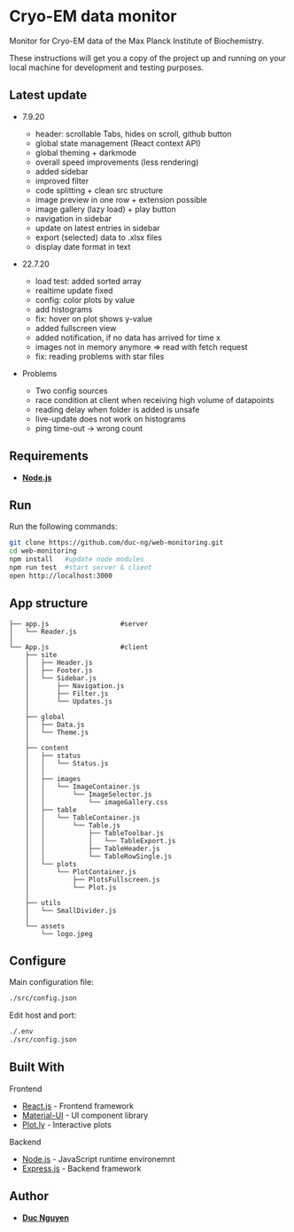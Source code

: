 # Cryo-EM data monitor 

Monitor for Cryo-EM data of the Max Planck Institute of Biochemistry.

These instructions will get you a copy of the project up and running on your local machine for development and testing purposes. 

## Latest update
- 7.9.20
  - header: scrollable Tabs, hides on scroll, github button
  - global state management (React context API)
  - global theming + darkmode
  - overall speed improvements (less rendering)
  - added sidebar
  - improved filter
  - code splitting + clean src structure
  - image preview in one row + extension possible
  - image gallery (lazy load) + play button
  - navigation in sidebar
  - update on latest entries in sidebar
  - export (selected) data to .xlsx files
  - display date format in text


- 22.7.20
  - load test: added sorted array
  - realtime update fixed
  - config: color plots by value
  - add histograms
  - fix: hover on plot shows y-value
  - added fullscreen view
  - added notification, if no data has arrived for time x
  - images not in memory anymore => read with fetch request
  - fix: reading problems with star files

- Problems 
  - Two config sources
  - race condition at client when receiving high volume of datapoints
  - reading delay when folder is added is unsafe
  - live-update does not work on histograms
  - ping time-out -> wrong count


## Requirements

- **[Node.js](https://nodejs.org/en/download/)**


## Run

Run the following commands:

```bash
git clone https://github.com/duc-ng/web-monitoring.git
cd web-monitoring
npm install   #update node modules
npm run test  #start server & client
open http://localhost:3000
```

## App structure
    ├── app.js                  #server
    │   └── Reader.js         
    │                      
    └── App.js                  #client
        ├── site
        │   ├── Header.js        
        │   ├── Footer.js 
        │   └── Sidebar.js   
        │       ├── Navigation.js
        │       ├── Filter.js
        │       └── Updates.js    
        │       
        ├── global 
        │   ├── Data.js 
        │   └── Theme.js  
        │ 
        ├── content
        │   ├── status        
        │   │   └── Status.js
        │   │        
        │   ├── images
        │   │   └── ImageContainer.js
        │   │       └── ImageSelector.js
        │   │           └── imageGallery.css     
        │   ├── table   
        │   │   └── TableContainer.js
        │   │       └── Table.js
        │   │           ├── TableToolbar.js 
        │   │           │   └── TableExport.js     
        │   │           ├── TableHeader.js  
        │   │           └── TableRowSingle.js  
        │   └── plots   
        │       └── PlotContainer.js
        │           ├── PlotsFullscreen.js
        │           └── Plot.js
        │
        ├── utils
        │   └── SmallDivider.js
        │
        └── assets
            └── logo.jpeg
## Configure

Main configuration file:
```bash
./src/config.json
```
Edit host and port:
```bash
./.env
./src/config.json
```

## Built With

Frontend
* [React.js](https://reactjs.org/) - Frontend framework
* [Material-UI](https://material-ui.com/) - UI component library 
* [Plot.ly](https://plotly.com/javascript/) - Interactive plots

Backend
* [Node.js](https://nodejs.org/en/) - JavaScript runtime environemnt
* [Express.js](https://expressjs.com/) - Backend framework




## Author

* **[Duc Nguyen](https://github.com/duc-ng)**



